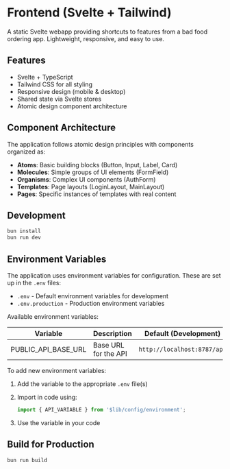 # Frontend (Svelte + Tailwind)

A static Svelte webapp providing shortcuts to features from a bad food ordering app. Lightweight, responsive, and easy to use.

## Features

- Svelte + TypeScript
- Tailwind CSS for all styling
- Responsive design (mobile & desktop)
- Shared state via Svelte stores
- Atomic design component architecture

## Component Architecture

The application follows atomic design principles with components organized as:

- **Atoms**: Basic building blocks (Button, Input, Label, Card)
- **Molecules**: Simple groups of UI elements (FormField)
- **Organisms**: Complex UI components (AuthForm)
- **Templates**: Page layouts (LoginLayout, MainLayout)
- **Pages**: Specific instances of templates with real content

## Development

```sh
bun install
bun run dev
```

## Environment Variables

The application uses environment variables for configuration. These are set up in the `.env` files:

- `.env` - Default environment variables for development
- `.env.production` - Production environment variables

Available environment variables:

| Variable | Description | Default (Development) |
|----------|-------------|----------------------|
| PUBLIC_API_BASE_URL | Base URL for the API | `http://localhost:8787/api` |

To add new environment variables:

1. Add the variable to the appropriate `.env` file(s)
2. Import in code using:

   ```typescript
   import { API_VARIABLE } from '$lib/config/environment';
   ```

3. Use the variable in your code

## Build for Production

```sh
bun run build
```